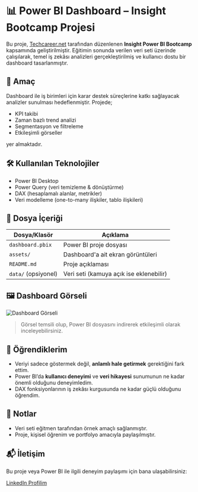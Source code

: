 # 📊 Power BI Dashboard – Insight Bootcamp Projesi

Bu proje, [Techcareer.net](https://techcareer.net) tarafından düzenlenen **Insight Power BI Bootcamp** kapsamında geliştirilmiştir. Eğitimin sonunda verilen veri seti üzerinde çalışılarak, temel iş zekâsı analizleri gerçekleştirilmiş ve kullanıcı dostu bir dashboard tasarlanmıştır.

## 🎯 Amaç

Dashboard ile iş birimleri için karar destek süreçlerine katkı sağlayacak analizler sunulması hedeflenmiştir. Projede;

- KPI takibi
- Zaman bazlı trend analizi
- Segmentasyon ve filtreleme
- Etkileşimli görseller

yer almaktadır.

## 🛠️ Kullanılan Teknolojiler

- Power BI Desktop
- Power Query (veri temizleme & dönüştürme)
- DAX (hesaplamalı alanlar, metrikler)
- Veri modelleme (one-to-many ilişkiler, tablo ilişkileri)

## 📁 Dosya İçeriği

| Dosya/Klasör | Açıklama |
|--------------|----------|
| `dashboard.pbix` | Power BI proje dosyası |
| `assets/` | Dashboard'a ait ekran görüntüleri |
| `README.md` | Proje açıklaması |
| `data/` (opsiyonel) | Veri seti (kamuya açık ise eklenebilir) |

## 🖼️ Dashboard Görseli

![Dashboard Görseli](./assets/dashboard-gorsel.png)

> Görsel temsili olup, Power BI dosyasını indirerek etkileşimli olarak inceleyebilirsiniz.

## 🧩 Öğrendiklerim

- Veriyi sadece göstermek değil, **anlamlı hale getirmek** gerektiğini fark ettim.
- Power BI’da **kullanıcı deneyimi** ve **veri hikayesi** sunumunun ne kadar önemli olduğunu deneyimledim.
- DAX fonksiyonlarının iş zekâsı kurgusunda ne kadar güçlü olduğunu öğrendim.

## 📌 Notlar

- Veri seti eğitmen tarafından örnek amaçlı sağlanmıştır.
- Proje, kişisel öğrenim ve portfolyo amacıyla paylaşılmıştır.

## 📬 İletişim

Bu proje veya Power BI ile ilgili deneyim paylaşımı için bana ulaşabilirsiniz:

[LinkedIn Profilim](https://www.linkedin.com/in/gokhanyavas)


